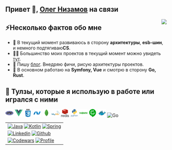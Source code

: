 <h2>Привет 👋, <a href="https://olegnizamov.ru/">Олег Низамов</a> на связи</h2>
<img align="right" src="https://media1.giphy.com/media/13HgwGsXF0aiGY/giphy.gif" />
<h2>⚡️Несколько фактов обо мне</h2>
<ul>
<li>🧐 В текущий момент развиваюсь в сторону <strong>архитектуры</strong>, <strong>esb-шин</strong>, и немного подтягиваю<strong>CS</strong>.</li>
<li>👨‍💻 Большинство моих проектов в текущий момент можно увидеть <a href="https://github.com/olegnizamov">тут</a>.</li>
<li>📝 Пишу <a href="https://olegnizamov.ru/">блог</a>. Внедряю фичи, рисую архитектуры проектов.</li>
<li>💬 В основном работаю на <strong>Symfony, Vue</strong> и смотрю в сторону <strong>Go, Rust</strong>.</li>
</ul>
<h2>🚀 Тулзы, которые я использую в работе или игрался с ними</h2>
<p align="left">
<img src="https://raw.githubusercontent.com/devicons/devicon/master/icons/php/php-original.svg" alt="vue" width="25" height="25" />
<img src="https://raw.githubusercontent.com/devicons/devicon/master/icons/vuejs/vuejs-original.svg" alt="vue" width="25" height="25" />
<img src="https://raw.githubusercontent.com/devicons/devicon/master/icons/css3/css3-original-wordmark.svg" alt="css3" width="25" height="25" />
<img src="https://raw.githubusercontent.com/devicons/devicon/master/icons/dot-net/dot-net-original.svg" alt=".NET" width="25" height="25" />
<img src="https://raw.githubusercontent.com/devicons/devicon/master/icons/mongodb/mongodb-original.svg" alt="mongodb" width="25" height="25" />
<img src="https://raw.githubusercontent.com/devicons/devicon/master/icons/mysql/mysql-original-wordmark.svg" alt="mysql" width="25" height="25" />
<img src="https://raw.githubusercontent.com/devicons/devicon/master/icons/redis/redis-original-wordmark.svg" alt="redis" width="25" height="25" />
<img src="https://raw.githubusercontent.com/devicons/devicon/master/icons/python/python-original-wordmark.svg" alt="python" width="25" height="25" />
<img src="https://raw.githubusercontent.com/devicons/devicon/master/icons/nginx/nginx-original.svg" alt="nginx" width="25" height="25" />
<img src="https://raw.githubusercontent.com/devicons/devicon/master/icons/cucumber/cucumber-plain.svg" alt="cucumber" width="25" height="25" />
<img src="https://raw.githubusercontent.com/devicons/devicon/master/icons/docker/docker-original.svg" alt="Docker" width="25" height="25" />
<img src="https://cdn.jsdelivr.net/gh/devicons/devicon/icons/go/go-original.svg" alt="Go" width="25" height="25" />
</p>





<table>
  <tr>
    <td>
      <!-- Skills -->
      <a href="#"><img src="https://img.shields.io/badge/Java-ED8B00?style=for-the-badge&logo=java&logoColor=white" alt="Java"/></a>
      <a href="#"><img src="https://img.shields.io/badge/Kotlin-0095D5?&style=for-the-badge&logo=kotlin&logoColor=white" alt="Kotlin"/></a>
      <a href="#"><img src="https://img.shields.io/badge/Spring-6DB33F?style=for-the-badge&logo=spring&logoColor=white" alt="Spring"/></a>    
    </td>
  </tr>
  <tr>
    <td>
      <!-- Stats -->
      <a href="https://www.linkedin.com/in/olegnizamov"><img src="https://img.shields.io/badge/Oleg%20Nizamov-blue?style=flat&logo=Linkedin&logoColor=white" alt="Linkedin"/></a>
      <a href="https://gitstats.me/olegnizamov"><img src="https://img.shields.io/badge/-olegnizamov-black?style=flat&labelColor=black&logo=github&logoColor=white" alt="Github"/></a>
    </td>
  </tr>
  <tr>
    <td>
      <a href="https://www.codewars.com/users/OlegNizamov"><img src="https://www.codewars.com/users/OlegNizamov/badges/micro" alt="Codewars"/></a>
      <a href="#"><img src="https://komarev.com/ghpvc/?username=OlegNizamov&style=flat" alt="Profile"/></a>
    </td>
  </tr>
</table>
